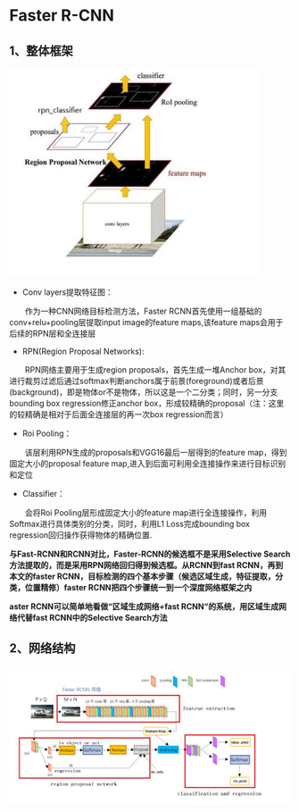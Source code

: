 # Faster R-CNN

## 1、整体框架

![](/Image/算法/深度学习/深度学习应用算法/Faster-RCNN整体框架.jpg)

* Conv layers提取特征图：

  作为一种CNN网络目标检测方法，Faster RCNN首先使用一组基础的conv+relu+pooling层提取input image的feature maps,该feature maps会用于后续的RPN层和全连接层

* RPN\(Region Proposal Networks\):

  RPN网络主要用于生成region proposals，首先生成一堆Anchor box，对其进行裁剪过滤后通过softmax判断anchors属于前景\(foreground\)或者后景\(background\)，即是物体or不是物体，所以这是一个二分类；同时，另一分支bounding box regression修正anchor box，形成较精确的proposal（注：这里的较精确是相对于后面全连接层的再一次box regression而言）

* Roi Pooling：

  该层利用RPN生成的proposals和VGG16最后一层得到的feature map，得到固定大小的proposal feature map,进入到后面可利用全连接操作来进行目标识别和定位

* Classifier：

  会将Roi Pooling层形成固定大小的feature map进行全连接操作，利用Softmax进行具体类别的分类，同时，利用L1 Loss完成bounding box regression回归操作获得物体的精确位置.

**与Fast-RCNN和RCNN对比，Faster-RCNN的候选框不是采用Selective Search方法提取的，而是采用RPN网络回归得到候选框。从RCNN到fast RCNN，再到本文的faster RCNN，目标检测的四个基本步骤（候选区域生成，特征提取，分类，位置精修）faster RCNN把四个步骤统一到一个深度网络框架之内**

**aster RCNN可以简单地看做“区域生成网络+fast RCNN“的系统，用区域生成网络代替fast RCNN中的Selective Search方法**

## 2、网络结构
![](/Image/算法/深度学习/深度学习应用算法/Faster-RCNN网络结构.jpg)



